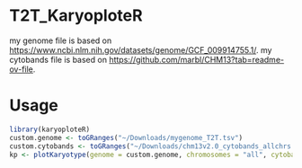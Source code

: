 # T2T_KaryoploteR
my genome file is based on https://www.ncbi.nlm.nih.gov/datasets/genome/GCF_009914755.1/.
my cytobands file is based on https://github.com/marbl/CHM13?tab=readme-ov-file.


# Usage
```R
library(karyoploteR)
custom.genome <- toGRanges("~/Downloads/mygenome_T2T.tsv")
custom.cytobands <- toGRanges("~/Downloads/chm13v2.0_cytobands_allchrs.txt")
kp <- plotKaryotype(genome = custom.genome, chromosomes = "all", cytobands = custom.cytobands)
```
